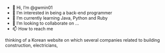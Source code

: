 - 👋 Hi, I’m @gwmin01
- 👀 I’m interested in being a back-end programmer
- 🌱 I’m currently learning Java, Python and Ruby
- 💞️ I’m looking to collaborate on ...
- 📫 How to reach me 

<!---
gwmin01/gwmin01 is a ✨ special ✨ repository because its `README.md` (this file) appears on your GitHub profile.
You can click the Preview link to take a look at your changes.
--->


thinking of a Korean website on which several companies related to building construction, electricians, 
